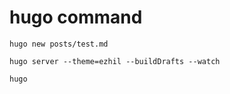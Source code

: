 # hugo command

```
hugo new posts/test.md
```

```
hugo server --theme=ezhil --buildDrafts --watch
```

```
hugo
```